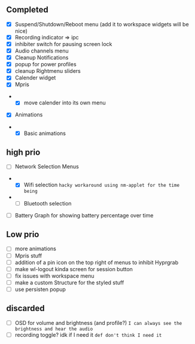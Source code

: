 ## Completed 
- [X] Suspend/Shutdown/Reboot menu (add it to workspace widgets will be nice)
- [X] Recording indicator => ipc
- [X] inhibiter switch for pausing screen lock
- [X] Audio channels menu
- [X] Cleanup Notifications
- [X] popup for power profiles
- [X] cleanup Rightmenu sliders
- [X] Calender widget
- [X] Mpris
- - [X] move calender into its own menu
- [X] Animations
- - [X] Basic animations 

## high prio
- [ ] Network Selection Menus
- - [x] Wifi selection `hacky workaround using nm-applet for the time being`
- - [ ] Bluetooth selection
- [ ] Battery Graph for showing battery percentage over time

## Low prio
- [ ] more animations
- [ ] Mpris stuff
- [ ] addition of a pin icon on the top right of menus to inhibit Hyprgrab
- [ ] make wl-logout kinda screen for session button
- [ ] fix issues with workspace menu
- [ ] make a custom Structure for the styled stuff
- [ ] use persisten popup

## discarded
- [ ] OSD for volume and brightness (and profile?)  `I can always see the brightness and hear the audio`
- [ ] recording toggle? idk if I need it `def don't think I need it`
